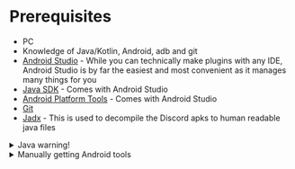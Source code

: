 # Prerequisites

- PC
- Knowledge of Java/Kotlin, Android, adb and git
- [Android Studio](https://developer.android.com/studio) - While you can technically make plugins with any IDE, Android Studio is by far the easiest and most convenient as it manages many things for you
- [Java SDK](https://jdk.java.net/11/) - Comes with Android Studio
- [Android Platform Tools](https://developer.android.com/studio/releases/platform-tools) - Comes with Android Studio
- [Git](https://git-scm.com/downloads)
- [Jadx](https://github.com/skylot/jadx) - This is used to decompile the Discord apks to human readable java files

<details>
<summary>Java warning!</summary>
<br>
You may get errors while using gradle with JDK11. If that's your case, please put the following line in your gradle.properties file:

```
org.gradle.jvmargs=-Dhttps.protocols=TLSv1.2
```
</details>

<details>
<summary>Manually getting Android tools</summary>
<br>
If you dont want to use Android Studio (for some reason), heres the following tools you'll need:
- Android build-tools;30.0.2
- Android platforms;31.0.0
</details>


